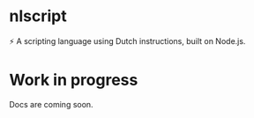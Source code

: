 # nlscript
⚡ A scripting language using Dutch instructions, built on Node.js.

# Work in progress
Docs are coming soon.
